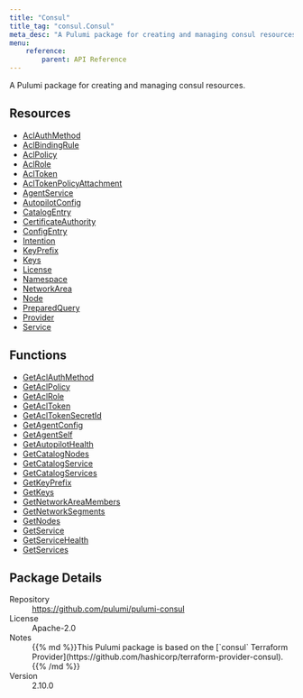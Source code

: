 ```yaml
---
title: "Consul"
title_tag: "consul.Consul"
meta_desc: "A Pulumi package for creating and managing consul resources."
menu:
    reference:
        parent: API Reference
---
```


<!-- WARNING: this file was generated by Pulumi Docs Generator. -->
<!-- Do not edit by hand unless you're certain you know what you are doing! -->

A Pulumi package for creating and managing consul resources.

<h2 id="resources">Resources</h2>
<ul class="api">
    <li><a href="aclauthmethod" title="AclAuthMethod"><span class="symbol resource"></span>AclAuthMethod</a></li>
    <li><a href="aclbindingrule" title="AclBindingRule"><span class="symbol resource"></span>AclBindingRule</a></li>
    <li><a href="aclpolicy" title="AclPolicy"><span class="symbol resource"></span>AclPolicy</a></li>
    <li><a href="aclrole" title="AclRole"><span class="symbol resource"></span>AclRole</a></li>
    <li><a href="acltoken" title="AclToken"><span class="symbol resource"></span>AclToken</a></li>
    <li><a href="acltokenpolicyattachment" title="AclTokenPolicyAttachment"><span class="symbol resource"></span>AclTokenPolicyAttachment</a></li>
    <li><a href="agentservice" title="AgentService"><span class="symbol resource"></span>AgentService</a></li>
    <li><a href="autopilotconfig" title="AutopilotConfig"><span class="symbol resource"></span>AutopilotConfig</a></li>
    <li><a href="catalogentry" title="CatalogEntry"><span class="symbol resource"></span>CatalogEntry</a></li>
    <li><a href="certificateauthority" title="CertificateAuthority"><span class="symbol resource"></span>CertificateAuthority</a></li>
    <li><a href="configentry" title="ConfigEntry"><span class="symbol resource"></span>ConfigEntry</a></li>
    <li><a href="intention" title="Intention"><span class="symbol resource"></span>Intention</a></li>
    <li><a href="keyprefix" title="KeyPrefix"><span class="symbol resource"></span>KeyPrefix</a></li>
    <li><a href="keys" title="Keys"><span class="symbol resource"></span>Keys</a></li>
    <li><a href="license" title="License"><span class="symbol resource"></span>License</a></li>
    <li><a href="namespace" title="Namespace"><span class="symbol resource"></span>Namespace</a></li>
    <li><a href="networkarea" title="NetworkArea"><span class="symbol resource"></span>NetworkArea</a></li>
    <li><a href="node" title="Node"><span class="symbol resource"></span>Node</a></li>
    <li><a href="preparedquery" title="PreparedQuery"><span class="symbol resource"></span>PreparedQuery</a></li>
    <li><a href="provider" title="Provider"><span class="symbol resource"></span>Provider</a></li>
    <li><a href="service" title="Service"><span class="symbol resource"></span>Service</a></li>
</ul>

<h2 id="functions">Functions</h2>
<ul class="api">
    <li><a href="getaclauthmethod" title="GetAclAuthMethod"><span class="symbol function"></span>GetAclAuthMethod</a></li>
    <li><a href="getaclpolicy" title="GetAclPolicy"><span class="symbol function"></span>GetAclPolicy</a></li>
    <li><a href="getaclrole" title="GetAclRole"><span class="symbol function"></span>GetAclRole</a></li>
    <li><a href="getacltoken" title="GetAclToken"><span class="symbol function"></span>GetAclToken</a></li>
    <li><a href="getacltokensecretid" title="GetAclTokenSecretId"><span class="symbol function"></span>GetAclTokenSecretId</a></li>
    <li><a href="getagentconfig" title="GetAgentConfig"><span class="symbol function"></span>GetAgentConfig</a></li>
    <li><a href="getagentself" title="GetAgentSelf"><span class="symbol function"></span>GetAgentSelf</a></li>
    <li><a href="getautopilothealth" title="GetAutopilotHealth"><span class="symbol function"></span>GetAutopilotHealth</a></li>
    <li><a href="getcatalognodes" title="GetCatalogNodes"><span class="symbol function"></span>GetCatalogNodes</a></li>
    <li><a href="getcatalogservice" title="GetCatalogService"><span class="symbol function"></span>GetCatalogService</a></li>
    <li><a href="getcatalogservices" title="GetCatalogServices"><span class="symbol function"></span>GetCatalogServices</a></li>
    <li><a href="getkeyprefix" title="GetKeyPrefix"><span class="symbol function"></span>GetKeyPrefix</a></li>
    <li><a href="getkeys" title="GetKeys"><span class="symbol function"></span>GetKeys</a></li>
    <li><a href="getnetworkareamembers" title="GetNetworkAreaMembers"><span class="symbol function"></span>GetNetworkAreaMembers</a></li>
    <li><a href="getnetworksegments" title="GetNetworkSegments"><span class="symbol function"></span>GetNetworkSegments</a></li>
    <li><a href="getnodes" title="GetNodes"><span class="symbol function"></span>GetNodes</a></li>
    <li><a href="getservice" title="GetService"><span class="symbol function"></span>GetService</a></li>
    <li><a href="getservicehealth" title="GetServiceHealth"><span class="symbol function"></span>GetServiceHealth</a></li>
    <li><a href="getservices" title="GetServices"><span class="symbol function"></span>GetServices</a></li>
</ul>

<h2 id="package-details">Package Details</h2>
<dl class="package-details">
	<dt>Repository</dt>
	<dd><a href="https://github.com/pulumi/pulumi-consul">https://github.com/pulumi/pulumi-consul</a></dd>
	<dt>License</dt>
	<dd>Apache-2.0</dd>
	<dt>Notes</dt>
	<dd>{{% md %}}This Pulumi package is based on the [`consul` Terraform Provider](https://github.com/hashicorp/terraform-provider-consul).{{% /md %}}</dd>
	<dt>Version</dt>
	<dd>2.10.0</dd>
</dl>

